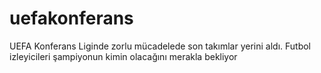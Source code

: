 # uefakonferans

UEFA Konferans Liginde zorlu mücadelede son takımlar yerini aldı. Futbol izleyicileri şampiyonun kimin olacağını merakla bekliyor
